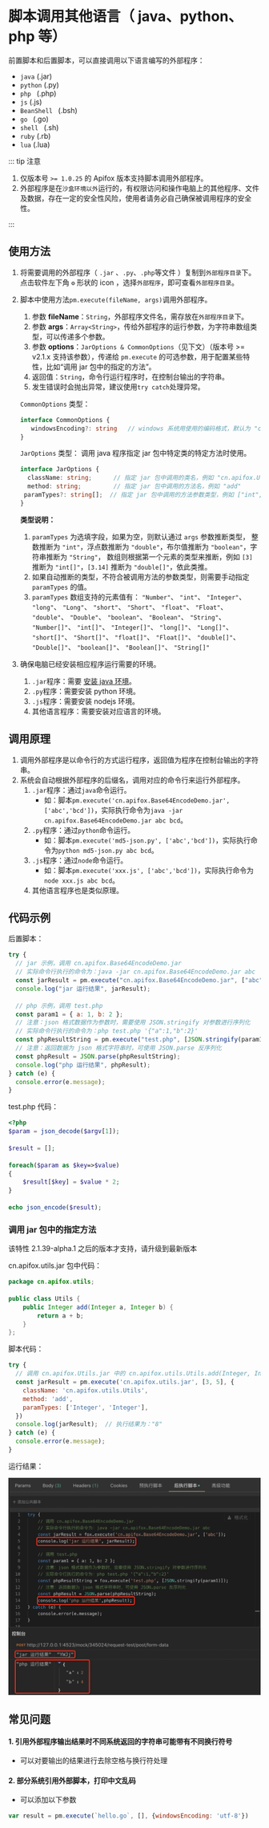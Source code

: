 # 脚本调用其他语言（ java、python、php 等）

前置脚本和后置脚本，可以直接调用以下语言编写的外部程序：

- `java` (.jar)
- `python` (.py)
- `php ` (.php)
- `js` (.js)
- `BeanShell ` (.bsh)
- `go ` (.go)
- `shell ` (.sh)
- `ruby` (.rb)
- `lua` (.lua)

::: tip 注意

1. 仅版本号 `>= 1.0.25` 的 Apifox 版本支持脚本调用外部程序。
2. 外部程序是在`沙盒环境以外`运行的，有权限访问和操作电脑上的其他程序、文件及数据，存在一定的安全性风险，使用者请务必自己确保被调用程序的安全性。

:::

## 使用方法

1. 将需要调用的外部程序（ `.jar` 、`.py`、`.php`等文件 ）复制到`外部程序目录`下。点击软件左下角 `⚙` 形状的 icon ，选择`外部程序`，即可查看`外部程序目录`。
2. 脚本中使用方法`pm.execute(fileName, args)`调用外部程序。
   1. 参数 **fileName**：`String`，外部程序文件名，需存放在`外部程序目录`下。
   2. 参数 **args**：`Array<String>`，传给外部程序的运行参数，为字符串数组类型，可以传递多个参数。
   3. 参数 **options**：`JarOptions & CommonOptions`（见下文）（版本号 >= v2.1.x 支持该参数），传递给 `pm.execute` 的可选参数，用于配置某些特性，比如“调用 jar 包中的指定的方法”。
   4. 返回值：`String`，命令行运行程序时，在控制台输出的字符串。
   5. 发生错误时会抛出异常，建议使用`try catch`处理异常。

   `CommonOptions` 类型：
   ```ts
   interface CommonOptions {
      windowsEncoding?: string   // windows 系统用使用的编码格式，默认为 "cp936"
   }
   ```

   `JarOptions` 类型：
   调用 java 程序指定 jar 包中特定类的特定方法时使用。
   ```ts
   interface JarOptions {
     className: string;      // 指定 jar 包中调用的类名，例如 "cn.apifox.Utils"
     method: string;         // 指定 jar 包中调用的方法名，例如 "add"
    paramTypes?: string[];  // 指定 jar 包中调用的方法参数类型，例如 ["int", "int"]
   }
   ```

   **类型说明：**
   1.  `paramTypes` 为选填字段，如果为空，则默认通过 `args` 参数推断类型， 整数推断为 `"int"`，浮点数推断为 `"double"`，布尔值推断为 `"boolean"`，字符串推断为 `"String"`， 数组则根据第一个元素的类型来推断，例如 `[3]` 推断为 `"int[]"`，`[3.14]` 推断为 `"double[]"`，依此类推。
   2.  如果自动推断的类型，不符合被调用方法的参数类型，则需要手动指定 `paramTypes` 的值。
   3.  `paramTypes` 数组支持的元素值有： `"Number"`、 `"int"`、 `"Integer"`、 `"long"`、 `"Long"`、 `"short"`、 `"Short"`、 `"float"`、 `"Float"`、 `"double"`、 `"Double"`、 `"boolean"`、 `"Boolean"`、 `"String"`、 `"Number[]"`、 `"int[]"`、 `"Integer[]"`、 `"long[]"`、 `"Long[]"`、 `"short[]"`、 `"Short[]"`、 `"float[]"`、 `"Float[]"`、 `"double[]"`、 `"Double[]"`、 `"boolean[]"`、 `"Boolean[]"`、 `"String[]"`


3. 确保电脑已经安装相应程序运行需要的环境。
   1. `.jar`程序：需要 [安装 java 环境](../../../../reference/install-java/)。
   2. `.py`程序：需要安装 python 环境。
   3. `.js`程序：需要安装 nodejs 环境。
   4. 其他语言程序：需要安装对应语言的环境。

## 调用原理

1. 调用外部程序是以命令行的方式运行程序，返回值为程序在控制台输出的字符串。
2. 系统会自动根据外部程序的后缀名，调用对应的命令行来运行外部程序。
   1. `.jar`程序：通过`java`命令运行。
      - 如：脚本`pm.execute('cn.apifox.Base64EncodeDemo.jar', ['abc','bcd'])`，实际执行命令为`java -jar cn.apifox.Base64EncodeDemo.jar abc bcd`。
   2. `.py`程序：通过`python`命令运行。
      - 如：脚本`pm.execute('md5-json.py', ['abc','bcd'])`，实际执行命令为`python md5-json.py abc bcd`。
   3. `.js`程序：通过`node`命令运行。
      - 如：脚本`pm.execute('xxx.js', ['abc','bcd'])`，实际执行命令为`node xxx.js abc bcd`。
   4. 其他语言程序也是类似原理。

## 代码示例

后置脚本：

```js
try {
  // jar 示例，调用 cn.apifox.Base64EncodeDemo.jar
  // 实际命令行执行的命令为：java -jar cn.apifox.Base64EncodeDemo.jar abc
  const jarResult = pm.execute("cn.apifox.Base64EncodeDemo.jar", ["abc"]);
  console.log("jar 运行结果", jarResult);

  // php 示例，调用 test.php
  const param1 = { a: 1, b: 2 };
  // 注意：json 格式数据作为参数时，需要使用 JSON.stringify 对参数进行序列化
  // 实际命令行执行的命令为：php test.php '{"a":1,"b":2}'
  const phpResultString = pm.execute("test.php", [JSON.stringify(param1)]);
  // 注意：返回数据为 json 格式字符串时，可使用 JSON.parse 反序列化
  const phpResult = JSON.parse(phpResultString);
  console.log("php 运行结果", phpResult);
} catch (e) {
  console.error(e.message);
}
```

test.php 代码：

```php
<?php
$param = json_decode($argv[1]);

$result = [];

foreach($param as $key=>$value)
{
    $result[$key] = $value * 2;
}

echo json_encode($result);
```

### 调用 jar 包中的指定方法

该特性 2.1.39-alpha.1 之后的版本才支持，请升级到最新版本

cn.apifox.utils.jar 包中代码：

```java
package cn.apifox.utils;

public class Utils {
    public Integer add(Integer a, Integer b) {
        return a + b;
    }
};
```

脚本代码：

```js
try {
  // 调用 cn.apifox.Utils.jar 中的 cn.apifox.utils.Utils.add(Integer, Integer) 方法
  const jarResult = pm.execute('cn.apifox.utils.jar', [3, 5], {
    className: 'cn.apifox.utils.Utils',
    method: 'add',
    paramTypes: ['Integer', 'Integer'],
  })
  console.log(jarResult);  // 执行结果为："8"
} catch (e) {
  console.error(e.message);
}
```


运行结果：

![插件管理](../../../../assets/img/scripts/external-programs.jpg)

## 常见问题

#### 1. 引用外部程序输出结果时不同系统返回的字符串可能带有不同换行符号

- 可以对要输出的结果进行去除空格与换行符处理

#### 2. 部分系统引用外部脚本，打印中文乱码

- 可以添加以下参数

```js
var result = pm.execute(`hello.go`, [], {windowsEncoding: 'utf-8'})
```